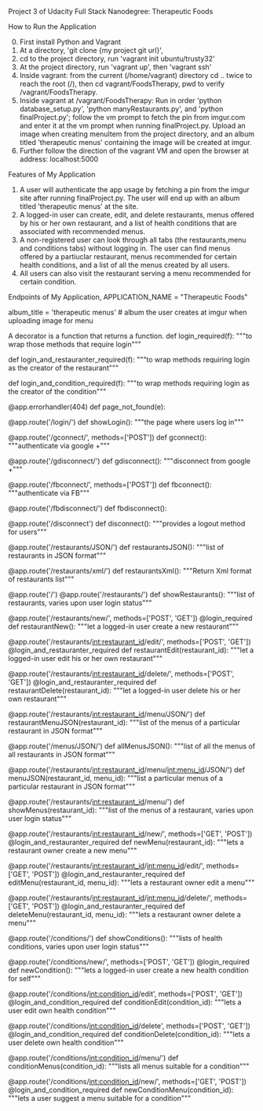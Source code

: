 Project 3 of Udacity Full Stack Nanodegree: Therapeutic Foods

How to Run the Application

0. First install Python and Vagrant
1. At a directory, 'git clone {my project git url}',
2. cd to the project directory, run 'vagrant init ubuntu/trusty32'
3. At the project directory, run 'vagrant up', then 'vagrant ssh'
4. Inside vagrant: from the current (/home/vagrant) directory cd ..
twice to reach the root (/), then cd vagrant/FoodsTherapy, pwd to verify /vagrant/FoodsTherapy.
5. Inside vagrant at /vagrant/FoodsTherapy: Run in order 'python database_setup.py',
'python manyRestaurants.py', and 'python finalProject.py'; follow the vm prompt to fetch the pin from imgur.com and enter it at the vm prompt when running finalProject.py. Upload an image when creating menuItem from the project directory, and an album titled 'therapeutic menus' containing the image will be created at imgur.
6. Further follow the direction of the vagrant VM and open the browser at address: localhost:5000

Features of My Application
1. A user will authenticate the app usage by fetching a pin from the imgur site after running finalProject.py. The user will end up with an album titled 'therapeutic menus' at the site.
2. A logged-in user can create, edit, and delete restaurants, menus offered by his or her own restaurant, and a list of health conditions that are associated with recommended menus.
3. A non-registered user can look through all tabs (the restaurants,menu and conditions tabs) without logging in. The user can find menus offered by a partiuclar restaurant, menus recommended for certain health conditions, and a list of all the menus created by all users.
4. All users can also visit the restaurant serving a menu recommended for certain condition.

Endpoints of My Application, APPLICATION_NAME = "Therapeutic Foods"

album_title = 'therapeutic menus' # album the user creates at imgur when uploading image for menu

A decorator is a function that returns a function.
def login_required(f):
    """to wrap those methods that require login"""

def login_and_restauranter_required(f):
    """to wrap methods requiring login as the creator of the restaurant"""

def login_and_condition_required(f):
    """to wrap methods requiring login as the creator of the condition"""

@app.errorhandler(404)
def page_not_found(e):

@app.route('/login/')
def showLogin():
    """the page where users log in"""

@app.route('/gconnect/', methods=['POST'])
def gconnect():
    """authenticate via google +"""

@app.route('/gdisconnect/')
def gdisconnect():
    """disconnect from google +"""

@app.route('/fbconnect/', methods=['POST'])
def fbconnect():
    """authenticate via FB"""

@app.route('/fbdisconnect/')
def fbdisconnect():

@app.route('/disconnect')
def disconnect():
    """provides a logout method for users"""

@app.route('/restaurants/JSON/')
def restaurantsJSON():
    """list of restaurants in JSON format"""

@app.route('/restaurants/xml/')
def restaurantsXml():
    """Return Xml format of restaurants list"""

@app.route('/')
@app.route('/restaurants/')
def showRestaurants():
    """list of restaurants, varies upon user login status"""

@app.route('/restaurants/new/', methods=['POST', 'GET'])
@login_required
def restaurantNew():
    """let a logged-in user create a new restaurant"""

@app.route('/restaurants/<int:restaurant_id>/edit/', methods=['POST', 'GET'])
@login_and_restauranter_required
def restaurantEdit(restaurant_id):
    """let a logged-in user edit his or her own restaurant"""

@app.route('/restaurants/<int:restaurant_id>/delete/', methods=['POST', 'GET'])
@login_and_restauranter_required
def restaurantDelete(restaurant_id):
    """let a logged-in user delete his or her own restaurant"""

@app.route('/restaurants/<int:restaurant_id>/menu/JSON/')
def restaurantMenuJSON(restaurant_id):
    """list of the menus of a particular restaurant in JSON format"""

@app.route('/menus/JSON/')
def allMenusJSON():
    """list of all the menus of all restaurants in JSON format"""

@app.route('/restaurants/<int:restaurant_id>/menu/<int:menu_id>/JSON/')
def menuJSON(restaurant_id, menu_id):
    """list a particular menus of a particular restaurant in JSON format"""

@app.route('/restaurants/<int:restaurant_id>/menu/')
def showMenus(restaurant_id):
    """list of the menus of a restaurant, varies upon user login status"""

@app.route('/restaurants/<int:restaurant_id>/new/', methods=['GET', 'POST'])
@login_and_restauranter_required
def newMenu(restaurant_id):
    """lets a restaurant owner create a new menu"""

@app.route('/restaurants/<int:restaurant_id>/<int:menu_id>/edit/',
           methods=['GET', 'POST'])
@login_and_restauranter_required
def editMenu(restaurant_id, menu_id):
    """lets a restaurant owner edit a menu"""

@app.route('/restaurants/<int:restaurant_id>/<int:menu_id>/delete/',
           methods=['GET', 'POST'])
@login_and_restauranter_required
def deleteMenu(restaurant_id, menu_id):
    """lets a restaurant owner delete a menu"""


@app.route('/conditions/')
def showConditions():
    """lists of health conditions, varies upon user login status"""

@app.route('/conditions/new/', methods=['POST', 'GET'])
@login_required
def newCondition():
    """lets a logged-in user create a new health condition for self"""

@app.route('/conditions/<int:condition_id>/edit', methods=['POST', 'GET'])
@login_and_condition_required
def conditionEdit(condition_id):
    """lets a user edit own health condition"""

@app.route('/conditions/<int:condition_id>/delete', methods=['POST', 'GET'])
@login_and_condition_required
def conditionDelete(condition_id):
    """lets a user delete own health condition"""

@app.route('/conditions/<int:condition_id>/menu/')
def conditionMenus(condition_id):
    """lists all menus suitable for a condition"""

@app.route('/conditions/<int:condition_id>/new/', methods=['GET', 'POST'])
@login_and_condition_required
def newConditionMenu(condition_id):
    """lets a user suggest a menu suitable for a condition"""

